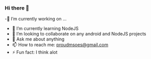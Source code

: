 ### Hi there 👋

 -🔭 I’m currently working on ...
- 🌱 I’m currently learning NodeJS
- 👯 I’m looking to collaborate on any android and NodeJS projects
- 💬 Ask me about anything
- 📫 How to reach me: proudmsoes@gmail.com
- ⚡ Fun fact: I think alot
